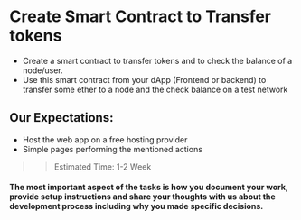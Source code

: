 # Create Smart Contract to Transfer tokens

- Create a smart contract to transfer tokens and to check the balance of a node/user.
- Use this smart contract from your dApp (Frontend or backend) to transfer some ether to a node and the check balance on a test network

## Our Expectations:

- Host the web app on a free hosting provider
- Simple pages performing the mentioned actions

> > Estimated Time: 1-2 Week

#### The most important aspect of the tasks is how you document your work, provide setup instructions and share your thoughts with us about the development process including why you made specific decisions.
